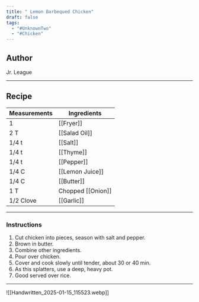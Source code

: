 ```yaml
---
title: " Lemon Barbequed Chicken"
draft: false
tags:
  - "#UnknownTwo"
  - "#Chicken"
---
```

## Author
Jr. League
___
## Recipe

| Measurements  | Ingredients              |
| :------------ | ------------------------ |
|1|[[Fryer]]|
|2 T|[[Salad Oil]]|
|1/4 t|[[Salt]]|
|1/4 t|[[Thyme]]|
|1/4 t|[[Pepper]]|
|1/4 C|[[Lemon Juice]]|
|1/4 C|[[Butter]]|
|1 T|Chopped [[Onion]]|
|1/2 Clove|[[Garlic]]|
___
### Instructions
1. Cut chicken into pieces, season with salt and pepper.
2. Brown in butter.
3. Combine other ingredients.
4. Pour over chicken.
5. Cover and cook slowly until tender, about 30 or 40 min.
6. As this splatters, use a deep, heavy pot.
7. Good served over rice.
___
![[Handwritten_2025-01-15_115523.webp]]